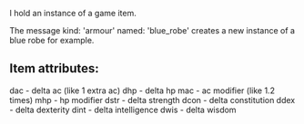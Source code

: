 I hold an instance of a game item.

The message kind: 'armour' named: 'blue_robe' creates a new instance of a blue robe for example.

Item attributes:
--------
dac - delta ac (like 1 extra ac)
dhp - delta hp
mac - ac modifier (like 1.2 times)
mhp - hp modifier
dstr - delta strength
dcon - delta constitution
ddex - delta dexterity
dint - delta intelligence
dwis - delta wisdom